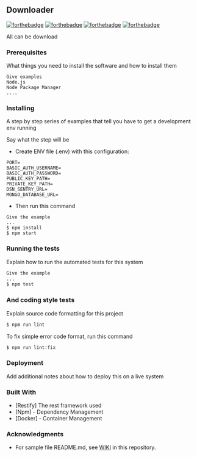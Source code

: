 ## Downloader

[![forthebadge](https://forthebadge.com/images/badges/made-with-julia.svg)](https://forthebadge.com) 
[![forthebadge](https://forthebadge.com/images/badges/built-with-love.svg)](https://forthebadge.com)
[![forthebadge](https://forthebadge.com/images/badges/open-source.svg)](https://forthebadge.com)
[![forthebadge](https://forthebadge.com/images/badges/powered-by-coffee.svg)](https://forthebadge.com)

All can be download

### Prerequisites

What things you need to install the software and how to install them

```
Give examples
Node.js
Node Package Manager
....
```

### Installing

A step by step series of examples that tell you have to get a development env running

Say what the step will be
- Create ENV file (.env) with this configuration:
```
PORT=
BASIC_AUTH_USERNAME=
BASIC_AUTH_PASSWORD=
PUBLIC_KEY_PATH=
PRIVATE_KEY_PATH=
DSN_SENTRY_URL=
MONGO_DATABASE_URL=
```
- Then run this command
```
Give the example
...
$ npm install
$ npm start
```

### Running the tests

Explain how to run the automated tests for this system
```sh
Give the example
...
$ npm test
```

### And coding style tests

Explain source code formatting for this project

```sh
$ npm run lint
```
To fix simple error code format, run this command
```sh
$ npm run lint:fix
```

### Deployment

Add additional notes about how to deploy this on a live system

### Built With

* [Restify] The rest framework used
* [Npm] - Dependency Management
* [Docker] - Container Management

### Acknowledgments

* For sample file README.md, see [WIKI](https://gitlab.playcourt.id/telkomdev/codebase-backend/wikis/Readme.md-Sample) in this repository.